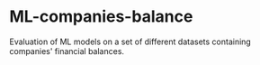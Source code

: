 # ML-companies-balance
Evaluation of ML models on a set of different datasets containing companies' financial balances.
